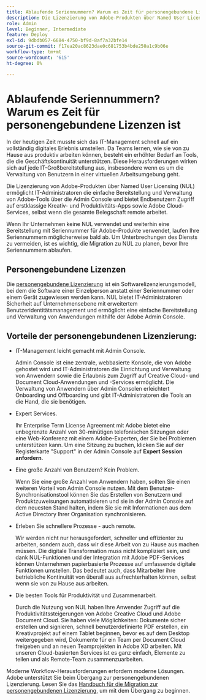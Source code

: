 ```yaml
---
title: Ablaufende Seriennummern? Warum es Zeit für personengebundene Lizenzen ist
description: Die Lizenzierung von Adobe-Produkten über Named User Licensing (NUL) ermöglicht IT-Administratoren die einfache Bereitstellung und Verwaltung von Adobe-Tools über die Admin Console und bietet Endbenutzern Zugriff auf erstklassige Kreativ- und Produktivitäts-Apps sowie Adobe Cloud-Services, selbst wenn die gesamte Belegschaft remote arbeitet
role: Admin
level: Beginner, Intermediate
feature: Deploy
exl-id: 9dbdb057-6684-4750-bf9d-8af7a32bfe14
source-git-commit: f17ea20ac8623dae0c681753b4bde250a1c9b06e
workflow-type: tm+mt
source-wordcount: '615'
ht-degree: 0%

---
```


# Ablaufende Seriennummern? Warum es Zeit für personengebundene Lizenzen ist

In der heutigen Zeit musste sich das IT-Management schnell auf ein vollständig digitales Erlebnis umstellen. Da Teams lernen, wie sie von zu Hause aus produktiv arbeiten können, besteht ein erhöhter Bedarf an Tools, die die Geschäftskontinuität unterstützen. Diese Herausforderungen wirken sich auf jede IT-Großbereitstellung aus, insbesondere wenn es um die Verwaltung von Benutzern in einer virtuellen Arbeitsumgebung geht.

Die Lizenzierung von Adobe-Produkten über Named User Licensing (NUL) ermöglicht IT-Administratoren die einfache Bereitstellung und Verwaltung von Adobe-Tools über die Admin Console und bietet Endbenutzern Zugriff auf erstklassige Kreativ- und Produktivitäts-Apps sowie Adobe Cloud-Services, selbst wenn die gesamte Belegschaft remote arbeitet.

Wenn Ihr Unternehmen keine NUL verwendet und weiterhin eine Bereitstellung mit Seriennummer für Adobe-Produkte verwendet, laufen Ihre Seriennummern möglicherweise bald ab. Um Unterbrechungen des Diensts zu vermeiden, ist es wichtig, die Migration zu NUL zu planen, bevor Ihre Seriennummern ablaufen.

## Personengebundene Lizenzen

Die [personengebundene Lizenzierung](https://helpx.adobe.com/de/enterprise/using/licensing.html) ist ein Softwarelizenzierungsmodell, bei dem die Software einer Einzelperson anstatt einer Seriennummer oder einem Gerät zugewiesen werden kann. NUL bietet IT-Administratoren Sicherheit auf Unternehmensebene mit erweitertem Benutzeridentitätsmanagement und ermöglicht eine einfache Bereitstellung und Verwaltung von Anwendungen mithilfe der Adobe Admin Console.

## Vorteile der personengebundenen Lizenzierung:

* IT-Management leicht gemacht mit Admin Console.

  Admin Console ist eine zentrale, webbasierte Konsole, die von Adobe gehostet wird und IT-Administratoren die Einrichtung und Verwaltung von Anwendern sowie die Erlaubnis zum Zugriff auf Creative Cloud- und Document Cloud-Anwendungen und -Services ermöglicht. Die Verwaltung von Anwendern über Admin Consolen erleichtert Onboarding und Offboarding und gibt IT-Administratoren die Tools an die Hand, die sie benötigen.

* Expert Services.

  Ihr Enterprise Term License Agreement mit Adobe bietet eine unbegrenzte Anzahl von 30-minütigen telefonischen Sitzungen oder eine Web-Konferenz mit einem Adobe-Experten, der Sie bei Problemen unterstützen kann. Um eine Sitzung zu buchen, klicken Sie auf der Registerkarte &quot;Support&quot; in der Admin Console auf **Expert Session anfordern**.

* Eine große Anzahl von Benutzern? Kein Problem.

  Wenn Sie eine große Anzahl von Anwendern haben, sollten Sie einen weiteren Vorteil von Admin Console nutzen. Mit dem Benutzer-Synchronisationstool können Sie das Erstellen von Benutzern und Produktzuweisungen automatisieren und sie in der Admin Console auf dem neuesten Stand halten, indem Sie sie mit Informationen aus dem Active Directory Ihrer Organisation synchronisieren.

* Erleben Sie schnellere Prozesse - auch remote.

  Wir werden nicht nur herausgefordert, schneller und effizienter zu arbeiten, sondern auch, dass wir diese Arbeit von zu Hause aus machen müssen. Die digitale Transformation muss nicht kompliziert sein, und dank NUL-Funktionen und der Integration mit Adobe PDF-Services können Unternehmen papierbasierte Prozesse auf umfassende digitale Funktionen umstellen. Das bedeutet auch, dass Mitarbeiter ihre betriebliche Kontinuität von überall aus aufrechterhalten können, selbst wenn sie von zu Hause aus arbeiten.

* Die besten Tools für Produktivität und Zusammenarbeit.

  Durch die Nutzung von NUL haben Ihre Anwender Zugriff auf die Produktivitätssteigerungen von Adobe Creative Cloud und Adobe Document Cloud. Sie haben viele Möglichkeiten: Dokumente sicher erstellen und signieren, schnell benutzerdefinierte PDF erstellen, ein Kreativprojekt auf einem Tablet beginnen, bevor es auf dem Desktop weitergegeben wird, Dokumente für ein Team per Document Cloud freigeben und an neuen Teamprojekten in Adobe XD arbeiten. Mit unseren Cloud-basierten Services ist es ganz einfach, Elemente zu teilen und als Remote-Team zusammenzuarbeiten.

Moderne Workflow-Herausforderungen erfordern moderne Lösungen. Adobe unterstützt Sie beim Übergang zur personengebundenen Lizenzierung. Lesen Sie das [Handbuch für die Migration zur personengebundenen Lizenzierung](https://offers.adobe.com/content/dam/offer-manager/en/na/marketing/CCE/Adobe_Named_User_Licensing_Migration_Guide.pdf), um mit dem Übergang zu beginnen.
